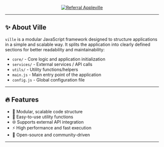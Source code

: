 <p align="center">
  <a href="https://app.appleville.xyz?ref=cmevlx6as003ns61kxqolp5qf">
    <img src="https://img.shields.io/badge/Support%20Me-Appleville-blue?style=for-the-badge&logo=apple&logoColor=white" alt="Referral Appleville">
  </a>
</p>

---

## ✨ **About Ville**

`ville` is a modular JavaScript framework designed to structure applications in a simple and scalable way. It splits the application into clearly defined sections for better readability and maintainability:

- `core/` - Core logic and application initialization
- `services/` - External services / API calls
- `utils/` - Utility functions/helpers
- `main.js` - Main entry point of the application
- `config.js` - Global configuration file

---

## 🔥 **Features**

- 🔄 Modular, scalable code structure
- 🧰 Easy-to-use utility functions
- 🌐 Supports external API integration
- ⚡ High performance and fast execution
- 💼 Open-source and community-driven

---




